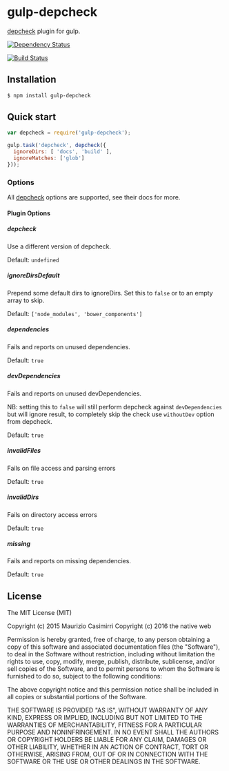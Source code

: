 # gulp-depcheck

[depcheck](https://www.npmjs.com/package/depcheck) plugin for gulp.

[![Dependency Status](https://david-dm.org/mcasimir/gulp-depcheck.svg)](https://david-dm.org/mcasimir/gulp-depcheck)

[![Build Status](https://travis-ci.org/mcasimir/gulp-depcheck.svg?branch=master)](https://travis-ci.org/mcasimir/gulp-depcheck)

## Installation

```bash
$ npm install gulp-depcheck
```

## Quick start

``` js
var depcheck = require('gulp-depcheck');

gulp.task('depcheck', depcheck({
  ignoreDirs: [ 'docs', 'build' ],
  ignoreMatches: ['glob']
}));
```

### Options

All [depcheck](https://www.npmjs.com/package/depcheck) options are supported, see their docs for more.

#### Plugin Options

##### depcheck

Use a different version of depcheck.

Default: `undefined`

##### ignoreDirsDefault

Prepend some default dirs to ignoreDirs. Set this to `false` or to an empty array to skip.

Default: `['node_modules', 'bower_components']`

##### dependencies

Fails and reports on unused dependencies.

Default: `true`

##### devDependencies

Fails and reports on unused devDependencies.

NB: setting this to `false` will still perform depcheck against `devDependencies` but
will ignore result, to completely skip the check use `withoutDev` option from depcheck.

Default: `true`

##### invalidFiles

Fails on file access and parsing errors

Default: `true`

##### invalidDirs

Fails on directory access errors

Default: `true`

##### missing

Fails and reports on missing dependencies.

Default: `true`

## License

The MIT License (MIT)

Copyright (c) 2015 Maurizio Casimirri
Copyright (c) 2016 the native web

Permission is hereby granted, free of charge, to any person obtaining a copy
of this software and associated documentation files (the "Software"), to deal
in the Software without restriction, including without limitation the rights
to use, copy, modify, merge, publish, distribute, sublicense, and/or sell
copies of the Software, and to permit persons to whom the Software is
furnished to do so, subject to the following conditions:

The above copyright notice and this permission notice shall be included in all
copies or substantial portions of the Software.

THE SOFTWARE IS PROVIDED "AS IS", WITHOUT WARRANTY OF ANY KIND, EXPRESS OR
IMPLIED, INCLUDING BUT NOT LIMITED TO THE WARRANTIES OF MERCHANTABILITY,
FITNESS FOR A PARTICULAR PURPOSE AND NONINFRINGEMENT. IN NO EVENT SHALL THE
AUTHORS OR COPYRIGHT HOLDERS BE LIABLE FOR ANY CLAIM, DAMAGES OR OTHER
LIABILITY, WHETHER IN AN ACTION OF CONTRACT, TORT OR OTHERWISE, ARISING FROM,
OUT OF OR IN CONNECTION WITH THE SOFTWARE OR THE USE OR OTHER DEALINGS IN THE
SOFTWARE.
